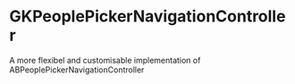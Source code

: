 GKPeoplePickerNavigationController
==================================

A more flexibel and customisable implementation of ABPeoplePickerNavigationController